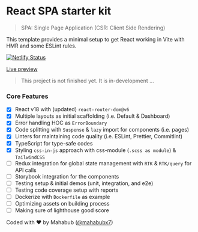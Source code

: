 # React SPA starter kit
> SPA: Single Page Application (CSR: Client Side Rendering)



This template provides a minimal setup to get React working in Vite with HMR and some ESLint rules.

[![Netlify Status](https://api.netlify.com/api/v1/badges/6c881c75-2100-42b2-baa2-aa945a249ec3/deploy-status)](https://app.netlify.com/sites/react18-spa-starter/deploys)

[Live preview](https://react18-spa-starter.netlify.app/)

> This project is not finished yet. It is in-development ...

### Core Features
- [x] React v18 with (updated) `react-router-dom@v6` 
- [x] Multiple layouts as initial scaffolding (i.e. Default & Dashboard)
- [x] Error handling HOC as `ErrorBoundary`
- [x] Code splitting with `Suspense` & `lazy` import for components (i.e. pages)
- [x] Linters for maintaining code quality (i.e. ESLint, Prettier, Commitlint)
- [x] TypeScript for type-safe codes
- [x] Styling `css-in-js` approach with css-module (`.scss as module`) & `TailwindCSS`
- [ ] Redux integration for global state management with `RTK` & `RTK/query` for API calls 
- [ ] Storybook integration for the components
- [ ] Testing setup & initial demos (unit, integration, and e2e)
- [ ] Testing code coverage setup with reports
- [ ] Dockerize with `Dockerfile` as example
- [ ] Optimizing assets on building process
- [ ] Making sure of lighthouse good score

Coded with :heart: by Mahabub ([@mahabubx7](https://github.com/mahabubx7))